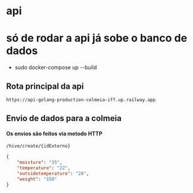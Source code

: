 # api
# só de rodar a api já sobe o banco de dados
- sudo docker-compose up --build

## Rota principal da api

```bash
https://api-golang-production-colmeia-iff.up.railway.app
```
## Envio de dados para a colmeia
#### Os envios são feitos via metodo HTTP
```bash
/hive/create/{idExterno}
```

```JSON
{
	"moisture": "35",
	"temperature": "22",
	"outsidetemperature": "28",
	"weight": "150"
}



```